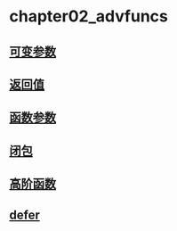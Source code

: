 # chapter02_advfuncs
## [可变参数](01-variadic-funcs/main.go)

## [返回值](./02-func-values/main.go)

## [函数参数](./03-func-to-func/main.go)

## [闭包](./04-closures/main.go)

## [高阶函数](./05-higher-order-funcs/main.go)

## [defer](./07-defer-funcs/main.go)